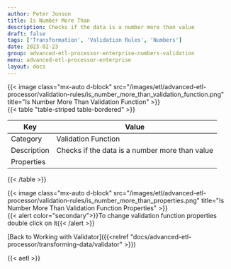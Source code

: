 ```yaml
---
author: Peter Jonson
title: Is Number More Than
description: Checks if the data is a number more than value
draft: false
tags: ['Transformation', 'Validation Rules', 'Numbers']
date: 2023-02-23
group: advanced-etl-processor-enterprise-numbers-validation
menu: advanced-etl-processor-enterprise
layout: docs
---
```


{{< image class="mx-auto d-block"  src="/images/etl/advanced-etl-processor/validation-rules/is_number_more_than_validation_function.png" title="Is Number More Than Validation Function" >}}
\
{{< table "table-striped table-bordered" >}}

| Key         | Value                                          |
| ----------- | ---------------------------------------------- |
| Category    | Validation Function                            |
| Description | Checks if the data is a number more than value |
| Properties  |                                                |

{{< /table >}}

{{< image class="mx-auto d-block"  src="/images/etl/advanced-etl-processor/validation-rules/is_number_more_than_properties.png" title="Is Number More Than Validation Function Properties" >}}
\
{{< alert color="secondary">}}To change validation function properties double click on it{{< /alert >}}

[Back to Working with Validator]({{<relref "docs/advanced-etl-processor/transforming-data/validator" >}})

{{< aetl >}}
